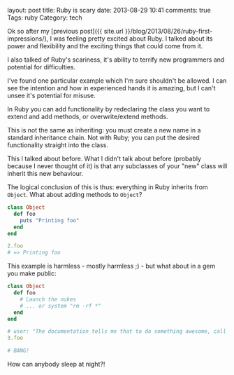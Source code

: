 layout: post
title: Ruby is scary
date: 2013-08-29 10:41
comments: true
Tags: ruby
Category: tech

Ok so after my [previous post]({{ site.url }}/blog/2013/08/26/ruby-first-impressions/), I was feeling pretty excited about Ruby. I talked about its power and flexibility and the exciting things that could come from it.

I also talked of Ruby's scariness, it's ability to terrify new programmers and potential for difficulties.

I've found one particular example which I'm sure shouldn't be allowed. I can see the intention and how in experienced hands it is amazing, but I can't unsee it's potential for misuse.

In Ruby you can add functionality by redeclaring the class you want to extend and add methods, or overwrite/extend methods. 

This is not the same as inheriting: you must create a new name in a standard inheritance chain. Not with Ruby; you can put the desired functionality straight into the class.

This I talked about before. What I didn't talk about before (probably because I never thought of it) is that any subclasses of your "new" class will inherit this new behaviour.

The logical conclusion of this is thus: everything in Ruby inherits from `Object`. What about adding methods to `Object`?

``` ruby
class Object
  def foo
    puts "Printing foo"
  end
end

2.foo
# => Printing foo
```

This example is harmless - mostly harmless ;) - but what about in a gem you make public:

``` ruby
class Object
  def foo
    # Launch the nukes
    # ... or system "rm -rf *"
  end
end

# user: "The documentation tells me that to do something awesome, call 3.foo"
3.foo

# BANG!
```

How can anybody sleep at night?!
